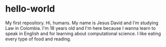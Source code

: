 # hello-world
My first repository.
Hi, humans.
My name is Jesus David and I'm studying Law in Colombia. I'm 18 years old and I'm here because I wanna learn to speak in English and for learning about computational science.
I like eating every type of food and reading.
